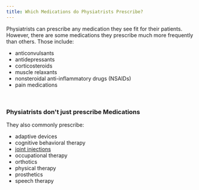 ```yaml
---
title: Which Medications do Physiatrists Prescribe?
---
```


Physiatrists can prescribe any medication they see fit for their patients. However, there are some medications they prescribe much more frequently than others. Those include:


- anticonvulsants
- antidepressants
- corticosteroids
- muscle relaxants
- nonsteroidal anti-inflammatory drugs (NSAIDs)
- pain medications

<br>

### Physiatrists don't just prescribe Medications
They also commonly prescribe:
- adaptive devices
- cognitive behavioral therapy
- [joint injections](https://aboutphysiatry.com/procedures)
- occupational therapy
- orthotics
- physical therapy
- prosthetics
- speech therapy
